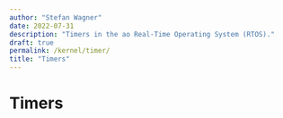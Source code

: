 ```yaml
---
author: "Stefan Wagner"
date: 2022-07-31
description: "Timers in the ao Real-Time Operating System (RTOS)."
draft: true
permalink: /kernel/timer/
title: "Timers"
---
```


# Timers
